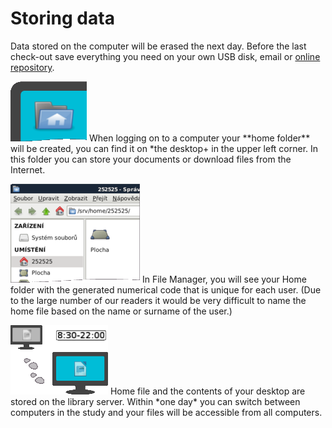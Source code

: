 # Storing data

<div class="alert alert-info text-center" role="alert">
    Data stored on the computer will be erased the next day.
Before the last check-out save everything you need on your own USB disk, email or 
    <a href="http://www.uschovna.cz/" target="_blank" class="alert-link">online repository</a>.
</div>

<p class="with-image">
    <img class="on-left" src="/images/help/ukladaniDat/homeFolder.png">
    When logging on to a computer your **home folder** will be created, you can find it on *the desktop+ in the upper left corner. In this folder you can store your documents or download files from the Internet.
</p>

<p class="with-image">
    <img class="on-right" src="/images/help/ukladaniDat/fileManager.png">
    In File Manager, you will see your Home folder with the generated numerical code that is unique for each user. (Due to the large number of our readers it would be very difficult to name the home file based on the name or surname of the user.)
</p>

<p class="with-image">
    <img class="on-left" src="/images/help/ukladaniDat/server.png">
    Home file and the contents of your desktop are stored on the library server. Within *one day* you can switch between computers in the study and your files will be accessible from all computers.
</p>
